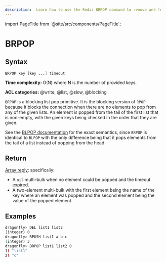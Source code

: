 ```yaml
---
description:  Learn how to use the Redis BRPOP command to remove and fetch the last element from list.
---
```

import PageTitle from '@site/src/components/PageTitle';

# BRPOP

<PageTitle title="Redis BRPOP Command (Documentation) | Dragonfly" />

## Syntax

    BRPOP key [key ...] timeout

**Time complexity:** O(N) where N is the number of provided keys.

**ACL categories:** @write, @list, @slow, @blocking

`BRPOP` is a blocking list pop primitive.
It is the blocking version of `RPOP` because it blocks the connection when there
are no elements to pop from any of the given lists.
An element is popped from the tail of the first list that is non-empty, with the
given keys being checked in the order that they are given.

See the [BLPOP documentation][cb] for the exact semantics, since `BRPOP` is
identical to `BLPOP` with the only difference being that it pops elements from
the tail of a list instead of popping from the head.

[cb]: ./blpop.md

## Return

[Array reply](https://redis.io/docs/reference/protocol-spec/#arrays): specifically:

* A `nil` multi-bulk when no element could be popped and the timeout expired.
* A two-element multi-bulk with the first element being the name of the key
  where an element was popped and the second element being the value of the
  popped element.

## Examples

```bash
dragonfly> DEL list1 list2
(integer) 0
dragonfly> RPUSH list1 a b c
(integer) 3
dragonfly> BRPOP list1 list2 0
1) "list1"
2) "c"
```
